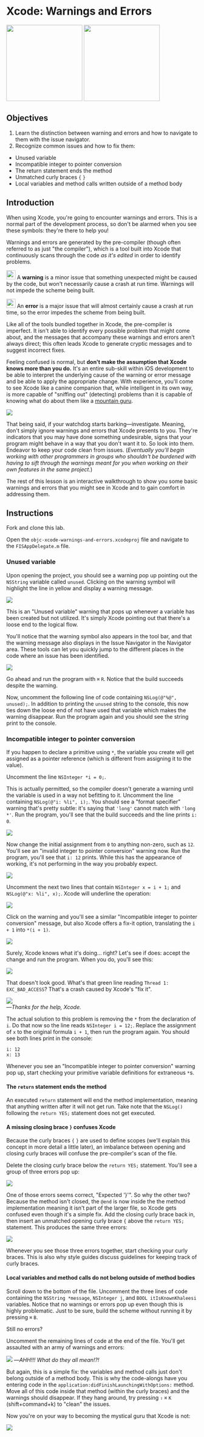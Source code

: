 # Xcode: Warnings and Errors

<img src="https://curriculum-content.s3.amazonaws.com/ios/ios-objc-fundamentals-unit/xcode_warning_icon.png" width=200>
<img src="https://curriculum-content.s3.amazonaws.com/ios/ios-objc-fundamentals-unit/xcode_error_icon.png" width=200>

## Objectives

1. Learn the distinction between warning and errors and how to navigate to them with the issue navigator.
2. Recognize common issues and how to fix them:
  * Unused variable
  * Incompatible integer to pointer conversion
  * The return statement ends the method
  * Unmatched curly braces `{` `}`
  * Local variables and method calls written outside of a method body


## Introduction

When using Xcode, you're going to encounter warnings and errors. This is a normal part of the development process, so don't be alarmed when you see these symbols: they're there to help you!

Warnings and errors are generated by the pre-compiler (though often referred to as just "the compiler"), which is a tool built into Xcode that continuously scans through the code *as it's edited* in order to identify problems.

<img src="https://curriculum-content.s3.amazonaws.com/ios/ios-objc-fundamentals-unit/xcode_warning_icon.png" width=24> A **warning** is a minor issue that something unexpected might be caused by the code, but won't necessarily cause a crash at run time. Warnings will not impede the scheme being built.

<img src="https://curriculum-content.s3.amazonaws.com/ios/ios-objc-fundamentals-unit/xcode_error_icon.png" width=24> An **error** is a major issue that will almost certainly cause a crash at run time, so the error impedes the scheme from being built.

Like all of the tools bundled together in Xcode, the pre-compiler is imperfect. It isn't able to identify every possible problem that might come about, and the messages that accompany these warnings and errors aren't always direct; this often leads Xcode to generate cryptic messages and to suggest incorrect fixes.

Feeling confused is normal, but **don't make the assumption that Xcode knows more than you do.** It's an entire sub-skill within iOS development to be able to interpret the underlying cause of the warning or error message and be able to apply the appropriate change. With experience, you'll come to see Xcode like a canine companion that, while intelligent in its own way, is more capable of "sniffing out" (detecting) problems than it is capable of knowing what do about them like a [mountain guru](http://tvtropes.org/pmwiki/pmwiki.php/Main/HermitGuru). 

![](https://curriculum-content.s3.amazonaws.com/ios/ios-objc-fundamentals-unit/xcode_forgot_how_to_wolf.png)

That being said, if your watchdog starts barking—investigate. Meaning, don't simply ignore warnings and errors that Xcode presents to you. They're indicators that you may have done something undesirable, signs that your program might behave in a way that you don't want it to. So look into them. Endeavor to keep your code clean from issues. (*Eventually you'll begin working with other programmers in groups who shouldn't be burdened with having to sift through the warnings meant for you when working on their own features in the same project.*)

The rest of this lesson is an interactive walkthrough to show you some basic warnings and errors that you might see in Xcode and to gain comfort in addressing them.

## Instructions

Fork and clone this lab. 

Open the `objc-xcode-warnings-and-errors.xcodeproj` file and navigate to the `FISAppDelegate.m` file.

### Unused variable

Upon opening the project, you should see a warning pop up pointing out the `NSString` variable called `unused`. Clicking on the warning symbol will highlight the line in yellow and display a warning message. 

![](https://curriculum-content.s3.amazonaws.com/ios/ios-objc-fundamentals-unit/xcode_unused_variable.png)

This is an "Unused variable" warning that pops up whenever a variable has been created but not utilized. It's simply Xcode pointing out that there's a loose end to the logical flow.

You'll notice that the warning symbol also appears in the tool bar, and that the warning message also displays in the Issue Navigator in the Navigator area. These tools can let you quickly jump to the different places in the code where an issue has been identified.

![](https://curriculum-content.s3.amazonaws.com/ios/ios-objc-fundamentals-unit/xcode_unused_variable_full.png)

Go ahead and run the program with `⌘` `R`. Notice that the build succeeds despite the warning.

Now, uncomment the following line of code containing `NSLog(@"%@", unused);`. In addition to printing the `unused` string to the console, this now ties down the loose end of not have used that variable which makes the warning disappear. Run the program again and you should see the string print to the console.

### Incompatible integer to pointer conversion

If you happen to declare a primitive using `*`, the variable you create will get assigned as a pointer reference (which is different from assigning it to the value).

Uncomment the line `NSInteger *i = 0;`.

This is actually permitted, so the compiler doesn't generate a warning until the variable is used in a way not befitting to it. Uncomment the line containing `NSLog(@"i: %li", i);`. You should see a "format specifier" warning that's pretty subtle: it's saying that `'long'` cannot match with `'long *'`. Run the program, you'll see that the build succeeds and the line prints `i: 0`.

![](https://curriculum-content.s3.amazonaws.com/ios/ios-objc-fundamentals-unit/xcode_integer_format.png)

Now change the initial assignment from `0` to anything non-zero, such as `12`. You'll see an "invalid integer to pointer conversion" warning now. Run the program, you'll see that `i: 12` prints. While this has the appearance of working, it's not performing in the way you probably expect.

![](https://curriculum-content.s3.amazonaws.com/ios/ios-objc-fundamentals-unit/xcode_integer_conversion.png)

Uncomment the next two lines that contain `NSInteger x = i + 1;` and `NSLog(@"x: %li", x);`. Xcode will underline the operation:

![](https://curriculum-content.s3.amazonaws.com/ios/ios-objc-fundamentals-unit/xcode_integer_operation.png)

Click on the warning and you'll see a similar "Incompatible integer to pointer conversion" message, but also Xcode offers a fix-it option, translating the `i + 1` into `*(i + 1)`. 

![](https://curriculum-content.s3.amazonaws.com/ios/ios-objc-fundamentals-unit/xcode_integer_fixit.png)

Surely, Xcode knows what it's doing... right? Let's see if does: accept the change and run the program. When you do, you'll see this:

![](https://curriculum-content.s3.amazonaws.com/ios/ios-objc-fundamentals-unit/xcode_integer_crash.png)

That doesn't look good. What's that green line reading `Thread 1: EXC_BAD_ACCESS`? That's a crash caused by Xcode's "fix it".

![](https://curriculum-content.s3.amazonaws.com/ios/ios-objc-fundamentals-unit/xcode_clumsy_canine.jpg)  
—*Thanks for the help, Xcode.*

The actual solution to this problem is removing the `*` from the declaration of `i`. Do that now so the line reads `NSInteger i = 12;`. Replace the assignment of `x` to the original formula `i + 1`, then run the program again. You should see both lines print in the console:

```
i: 12
x: 13
```
Whenever you see an "Incompatible integer to pointer conversion" warning pop up, start checking your primitive variable definitions for extraneous `*`s.

#### The `return` statement ends the method

An executed `return` statement will end the method implementation, meaning that anything written after it will not get run. Take note that the `NSLog()` following the `return YES;` statement does not get executed.

#### A missing closing brace `}` confuses Xcode

Because the curly braces `{` `}` are used to define scopes (we'll explain this concept in more detail a little later), an imbalance between opening and closing curly braces will confuse the pre-compiler's scan of the file.

Delete the closing curly brace below the `return YES;` statement. You'll see a group of three errors pop up:

![](https://curriculum-content.s3.amazonaws.com/ios/ios-objc-fundamentals-unit/xcode_missing_closing_brace.png)

One of those errors seems correct, "Expected '}'". So why the other two? Because the method isn't closed, the `@end` is now inside the the method implementation meaning it isn't part of the larger file, so Xcode gets confused even though it's a simple fix. Add the closing curly brace back in, then insert an unmatched opening curly brace `{` above the `return YES;` statement. This produces the same three errors:

![](https://curriculum-content.s3.amazonaws.com/ios/ios-objc-fundamentals-unit/xcode_extra_opening_brace.png)

Whenever you see those three errors together, start checking your curly braces. This is also why style guides discuss guidelines for keeping track of curly braces. 

#### Local variables and method calls do not belong outside of method bodies

Scroll down to the bottom of the file. Uncomment the three lines of code containing the `NSString *message`, `NSInteger j`, and `BOOL itIsKnownKhaleesi` variables. Notice that no warnings or errors pop up even though this is highly problematic. Just to be sure, build the scheme without running it by pressing `⌘` `B`. 

Still no errors?

Uncomment the remaining lines of code at the end of the file. You'll get assaulted with an army of warnings and errors:

![](https://curriculum-content.s3.amazonaws.com/ios/ios-objc-fundamentals-unit/xcode_so_many_issues.png)
—*AHH!!! What do they all mean!?!*

But again, this is a simple fix: the variables and method calls just don't belong outside of a method body. This is why the code-alongs have you entering code in the `application:didFinishLaunchingWithOptions:` method. Move all of this code inside that method (within the curly braces) and the warnings should disappear. If they hang around, try pressing `⇧` `⌘` `K` (shift+command+k) to "clean" the issues.

Now you're on your way to becoming the mystical guru that Xcode is not:

![](https://curriculum-content.s3.amazonaws.com/ios/ios-objc-fundamentals-unit/xcode_mountain_guru.jpg)




